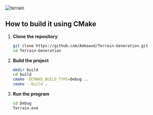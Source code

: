 ![terrain](https://github.com/user-attachments/assets/0a249c7e-d3a1-4b75-91ef-ebbb70c0ec0f)

## How to build it using CMake

1. **Clone the repository**:
   ```bash
   git clone https://github.com/Admaaxd/Terrain-Generation.git
   cd Terrain-Generation

2. **Build the project**
   ```bash
   mkdir build
   cd build
   cmake -DCMAKE_BUILD_TYPE=Debug ..
   cmake --build .
   
3. **Run the program**
   ```bash
   cd Debug
   Terrain.exe
